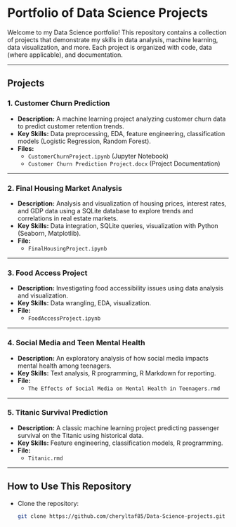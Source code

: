 # Portfolio of Data Science Projects

Welcome to my Data Science portfolio! This repository contains a collection of projects that demonstrate my skills in data analysis, machine learning, data visualization, and more. Each project is organized with code, data (where applicable), and documentation.

---

## Projects

### 1. **Customer Churn Prediction**
- **Description:** A machine learning project analyzing customer churn data to predict customer retention trends.
- **Key Skills:** Data preprocessing, EDA, feature engineering, classification models (Logistic Regression, Random Forest).
- **Files:**
  - `CustomerChurnProject.ipynb` (Jupyter Notebook)
  - `Customer Churn Prediction Project.docx` (Project Documentation)

---

### 2. **Final Housing Market Analysis**
- **Description:** Analysis and visualization of housing prices, interest rates, and GDP data using a SQLite database to explore trends and correlations in real estate markets.
- **Key Skills:** Data integration, SQLite queries, visualization with Python (Seaborn, Matplotlib).
- **File:**
  - `FinalHousingProject.ipynb`

---

### 3. **Food Access Project**
- **Description:** Investigating food accessibility issues using data analysis and visualization.
- **Key Skills:** Data wrangling, EDA, visualization.
- **File:**
  - `FoodAccessProject.ipynb`

---

### 4. **Social Media and Teen Mental Health**
- **Description:** An exploratory analysis of how social media impacts mental health among teenagers.
- **Key Skills:** Text analysis, R programming, R Markdown for reporting.
- **File:**
  - `The Effects of Social Media on Mental Health in Teenagers.rmd`

---

### 5. **Titanic Survival Prediction**
- **Description:** A classic machine learning project predicting passenger survival on the Titanic using historical data.
- **Key Skills:** Feature engineering, classification models, R programming.
- **File:**
  - `Titanic.rmd`

---

## How to Use This Repository
- Clone the repository:
  ```bash
  git clone https://github.com/cheryltaf85/Data-Science-projects.git
